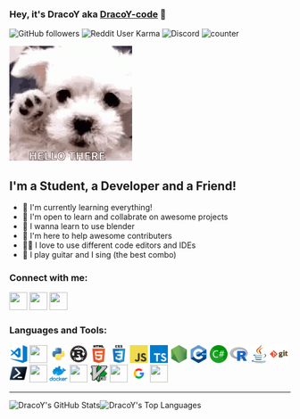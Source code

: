 ### Hey, it's DracoY aka [DracoY-code][github] 👋

![GitHub followers](https://img.shields.io/github/followers/DracoY-code?color=%23181717&logo=GitHub)
![Reddit User Karma](https://img.shields.io/reddit/user-karma/combined/Red_Death_08?color=%23FF4500&label=karma&logo=Reddit&style=flat-square)
![Discord](https://img.shields.io/discord/753135336460124200?color=%237289DA&label=server&logo=discord&style=flat-square)
![counter](https://komarev.com/ghpvc/?username=DracoY-code&color=brightgreen&style=flat-square&label=profile+views)

![GIF](resources/hello_there_doggo.gif)

## I'm a Student, a Developer and a Friend!
- 🌲 I'm currently learning everything!
- 🚁 I'm open to learn and collabrate on awesome projects
- 🤪 I wanna learn to use blender
- 🤗 I'm here to help awesome contributers
- 👨‍💻 I love to use different code editors and IDEs
- 🎸 I play guitar and I sing (the best combo)

### Connect with me:

[<img height="32" width="32" src="https://unpkg.com/simple-icons@v3/icons/github.svg" />][github]
[<img height="32" width="32" src="https://unpkg.com/simple-icons@v3/icons/reddit.svg" />][reddit]
[<img height="32" width="32" src="https://unpkg.com/simple-icons@v3/icons/discord.svg" />][discord]

### Languages and Tools:

<img height="32" width="32" src="https://raw.githubusercontent.com/github/explore/80688e429a7d4ef2fca1e82350fe8e3517d3494d/topics/visual-studio-code/visual-studio-code.png" /> <img height="32" width="32" src="https://unpkg.com/simple-icons@v3/icons/visualstudio.svg" /> <img height="32" width="32" src="https://raw.githubusercontent.com/github/explore/80688e429a7d4ef2fca1e82350fe8e3517d3494d/topics/python/python.png" /> <img height="32" width="32" src="https://raw.githubusercontent.com/github/explore/80688e429a7d4ef2fca1e82350fe8e3517d3494d/topics/rust/rust.png" /> <img height="32" width="32" src="https://raw.githubusercontent.com/github/explore/80688e429a7d4ef2fca1e82350fe8e3517d3494d/topics/html/html.png" /> <img height="32" width="32" src="https://raw.githubusercontent.com/github/explore/80688e429a7d4ef2fca1e82350fe8e3517d3494d/topics/css/css.png" /> <img height="32" width="32" src="https://raw.githubusercontent.com/github/explore/80688e429a7d4ef2fca1e82350fe8e3517d3494d/topics/javascript/javascript.png" /> <img height="32" width="32" src="https://raw.githubusercontent.com/github/explore/80688e429a7d4ef2fca1e82350fe8e3517d3494d/topics/typescript/typescript.png" /> <img height="32" width="32" src="https://raw.githubusercontent.com/github/explore/80688e429a7d4ef2fca1e82350fe8e3517d3494d/topics/nodejs/nodejs.png" /> <img height="32" width="32" src="https://raw.githubusercontent.com/github/explore/80688e429a7d4ef2fca1e82350fe8e3517d3494d/topics/cpp/cpp.png" /> <img height="32" width="32" src="https://raw.githubusercontent.com/github/explore/80688e429a7d4ef2fca1e82350fe8e3517d3494d/topics/csharp/csharp.png" /> <img height="32" width="32" src="https://raw.githubusercontent.com/github/explore/80688e429a7d4ef2fca1e82350fe8e3517d3494d/topics/r/r.png" /> <img height="32" width="32" src="https://raw.githubusercontent.com/github/explore/80688e429a7d4ef2fca1e82350fe8e3517d3494d/topics/java/java.png" /> <img height="32" width="32" src="https://raw.githubusercontent.com/github/explore/80688e429a7d4ef2fca1e82350fe8e3517d3494d/topics/git/git.png" /> <img height="32" width="32" src="https://raw.githubusercontent.com/github/explore/80688e429a7d4ef2fca1e82350fe8e3517d3494d/topics/powershell/powershell.png" /> <img height="32" width="32" src="https://unpkg.com/simple-icons@v3/icons/anaconda.svg" /> <img height="32" width="32" src="https://raw.githubusercontent.com/github/explore/80688e429a7d4ef2fca1e82350fe8e3517d3494d/topics/docker/docker.png" /> <img height="32" width="32" src="https://unpkg.com/simple-icons@v3/icons/stackoverflow.svg" /> <img height="32" width="32" src="https://raw.githubusercontent.com/github/explore/80688e429a7d4ef2fca1e82350fe8e3517d3494d/topics/vim/vim.png" /> <img height="32" width="32" src="https://unpkg.com/simple-icons@v3/icons/postman.svg" /> <img height="32" width="32" src="https://raw.githubusercontent.com/github/explore/80688e429a7d4ef2fca1e82350fe8e3517d3494d/topics/google/google.png" /> <img height="32" width="32" src="https://unpkg.com/simple-icons@v3/icons/github.svg" />

---

<img align="left" alt="DracoY's GitHub Stats" src="https://github-readme-stats.dracoy.vercel.app/api?username=DracoY-code&show_icons=true&hide_borders=true&count_private=true&theme=synthwave" /> <img align="left" alt="DracoY's Top Languages" src="https://github-readme-stats.dracoy.vercel.app/api/top-langs/?username=DracoY-code&show_icons=true&hide_borders=true&count_private=true&theme=synthwave&langs_count=6&layout=compact" />

<br />
<br />

[github]: https://github.com/DracoY-code/
[reddit]: https://reddit.com/user/Red_Death_08/
[discord]: https://discord.com/channels/@me/756207322707001345

